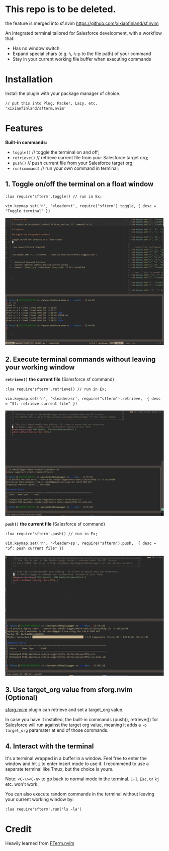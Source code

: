 # This repo is to be deleted.
the feature is merged into sf.nvim https://github.com/xixiaofinland/sf.nvim

An integrated terminal tailored for Salesforce development, with a workflow that:

- Has no window switch
- Expand special chars (e.g. `%`, `%:p` to the file path) of your command
- Stay in your current working file buffer when executing commands

# Installation

Install the plugin with your package manager of choice.

```
// put this into Plug, Packer, Lazy, etc.
'xixiaofinland/sfterm.nvim'
```

# Features

**Built-in commands:**

- `toggle()` // toggle the terminal on and off;
- `retrieve()` // retrieve current file from your Salesforce target org;
- `push()` // push current file from your Salesforce target org;
- `run(command)` // run your own command in terminal;

## 1. Toggle on/off the terminal on a float window

```
:lua require'sfterm'.toggle() // run in Ex;
```
```
vim.keymap.set('n', '<leader>t', require("sfterm").toggle, { desc = "Toggle terminal" }) 
```

![pic1](https://github.com/xixiaofinland/storage/blob/master/pics/1.png)

## 2. Execute terminal commands without leaving your working window

**`retrieve()` the current file** (Salesforce sf command)

```
:lua require'sfterm'.retrieve() // run in Ex;
```
```
vim.keymap.set('n', '<leader>sr', require("sfterm").retrieve,  { desc = "Sf: retrieve current file" })
```

![pic2](https://github.com/xixiaofinland/storage/blob/master/pics/2.png)

**`push()` the current file** (Salesforce sf command)

```
:lua require'sfterm'.push() // run in Ex;
```
```
vim.keymap.set('n', '<leader>sp', require("sfterm").push,  { desc = "Sf: push current file" })
```

![pic3](https://github.com/xixiaofinland/storage/blob/master/pics/3.png)

## 3. Use target_org value from sforg.nvim (Optional)

[sforg.nvim](https://github.com/xixiaofinland/sforg.nvim) plugin can retrieve and set a target_org value.

In case you have it installed, the built-in commands (push(), retrieve()) for Salesforce will run
against the target org value, meaning it adds a `-o target_org` paramater at end of those commands.

## 4. Interact with the terminal

It's a terminal wrapped in a buffer in a window. Feel free to enter the window
and hit `i` to enter insert mode to use it. I recommend to use a separate
terminal like Tmux, but the choice is yours.

Note: `<C-\><C-n>` to go back to normal mode in the terminal. `C-]`, `Esc`, or
`kj` etc. won't work.

You can also execute random commands in the terminal without leaving your current working
window by:

```
:lua require'sfterm'.run('ls -la')
```

# Credit

Heavily learned from [FTerm.nvim](https://github.com/numToStr/FTerm.nvim/tree/master/lua/FTerm)
